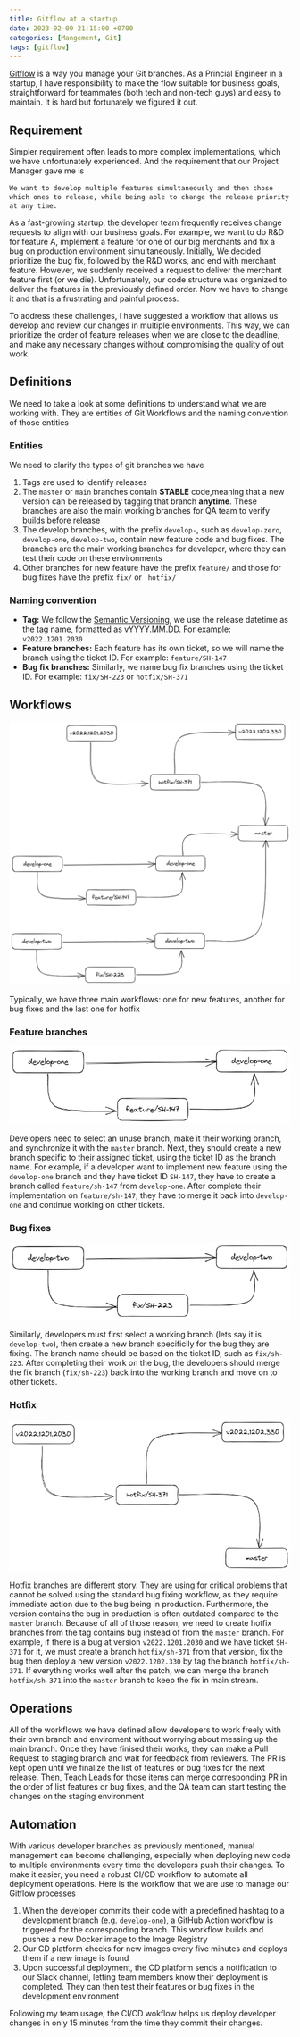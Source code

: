 ```yaml
---
title: Gitflow at a startup
date: 2023-02-09 21:15:00 +0700
categories: [Mangement, Git]
tags: [gitflow]
---
```


[Gitflow](https://www.atlassian.com/git/tutorials/comparing-workflows/gitflow-workflow) is a way you manage your Git branches. As a Princial Engineer in a startup, I have responsibility to make the flow suitable for business goals, straightforward for teammates (both tech and non-tech guys) and easy to maintain. It is hard but fortunately we figured it out.

## Requirement

Simpler requirement often leads to more complex implementations, which we have unfortunately experienced. And the requirement that our Project Manager gave me is

```
We want to develop multiple features simultaneously and then chose which ones to release, while being able to change the release priority at any time.
```

As a fast-growing startup, the developer team frequently receives change requests to align with our business goals. For example, we want to do R&D for feature A, implement a feature for one of our big merchants and fix a bug on production environment simultaneously. Initially, We decided prioritize the bug fix, followed by the R&D works, and end with merchant feature. However, we suddenly received a request to deliver the merchant feature first (or we die). Unfortunately, our code structure was organized to deliver the features in the previously defined order. Now we have to change it and that is a frustrating and painful process. 

To address these challenges, I have suggested a workflow that allows us develop and review our changes in multiple environments. This way, we can prioritize the order of feature releases when we are close to the deadline, and make any necessary changes without compromising the quality of out work.

## Definitions

We need to take a look at some definitions to understand what we are working with. They are entities of Git Workflows and the naming convention of those entities

### Entities

We need to clarify the types of git branches we have

1. Tags are used to identify releases
2. The `master` or `main` branches contain **STABLE** code,meaning that a new version can be released by tagging that branch **anytime**. These branches are also the main working branches for QA team to verify builds before release
3. The develop branches, with the prefix `develop-`, such as `develop-zero`, `develop-one`, `develop-two`, contain new feature code and bug fixes. The branches are the main working branches for developer, where they can test their code on these environments
4. Other branches for new feature have the prefix `feature/` and those for bug fixes have the prefix `fix/` or ` hotfix/`

### Naming convention

- **Tag:** We follow the [Semantic Versioning](https://semver.org/), we use the release datetime as the tag name, formatted as vYYYY.MM.DD. For example: `v2022.1201.2030`
- **Feature branches:** Each feature has its own ticket, so we will name the branch using the ticket ID. For example: `feature/SH-147`
- **Bug fix branches:** Similarly, we name bug fix branches using the ticket ID. For example: `fix/SH-223` or `hotfix/SH-371`

## Workflows

![gitflow](/assets/img/2023-02-09-gitflow.png)

Typically, we have three main workflows: one for new features, another for bug fixes and the last one for hotfix

### Feature branches

![feature-branches](/assets/img/2023-02-09-feature-branches.png)

Developers need to select an unuse branch, make it their working branch, and synchronize it with the `master` branch. Next, they should create a new branch specific to their assigned ticket, using the ticket ID as the branch name. For example, if a developer want to implement new feature using the `develop-one` branch and they have ticket ID `SH-147`, they have to create a branch called `feature/sh-147` from `develop-one`. After complete their implementation on `feature/sh-147`, they have to merge it back into `develop-one` and continue working on other tickets.

### Bug fixes

![fix-branches](/assets/img/2023-02-09-fix-branches.png)

Similarly, developers must first select a working branch (lets say it is `develop-two`), then create a new branch specificlly for the bug they are fixing. The branch name should be based on the ticket ID, such as `fix/sh-223`. After completing their work on the bug, the developers should merge the fix branch (`fix/sh-223`) back into the working branch and move on to other tickets.

### Hotfix

![hotfix-branches](/assets/img/2023-02-09-hotfix-branches.png)

Hotfix branches are different story. They are using for critical problems that cannot be solved using the standard bug fixing workflow, as they require immediate action due to the bug being in production. Furthermore, the version contains the bug in production is often outdated compared to the `master` branch. Because of all of those reason, we need to create hotfix branches from the tag contains bug instead of from the `master` branch. For example, if there is a bug at version `v2022.1201.2030` and we have ticket `SH-371` for it, we must create a branch `hotfix/sh-371` from that version, fix the bug then deploy a new version `v2022.1202.330` by tag the branch `hotfix/sh-371`. If everything works well after the patch, we can merge the branch `hotfix/sh-371` into the `master` branch to keep the fix in main stream.

## Operations

All of the workflows we have defined allow developers to work freely with their own branch and enviroment without worrying about messing up the main branch. Once they have finised their works, they can make a Pull Request to staging branch and wait for feedback from reviewers. The PR is kept open until we finalize the list of features or bug fixes for the next release. Then, Teach Leads for those items can merge corresponding PR in the order of list features or bug fixes, and the QA team can start testing the changes on the staging environment

## Automation

With various developer branches as previously mentioned, manual management can become challenging, especially when deploying new code to multiple environments every time the developers push their changes. To make it easier, you need a robust CI/CD workflow to automate all deployment operations. Here is the workflow that we are use to manage our Gitflow processes

1. When the developer commits their code with a predefined hashtag to a development branch (e.g. `develop-one`), a GitHub Action workflow is triggered for the corresponding branch. This workflow builds and pushes a new Docker image to the Image Registry
2. Our CD platform checks for new images every five minutes and deploys them if a new image is found
3. Upon successful deployment, the CD platform sends a notification to our Slack channel, letting team members know their deployment is completed. They can then test their features or bug fixes in the development environment

Following my team usage, the CI/CD wokflow helps us deploy developer changes in only 15 minutes from the time they commit their changes.